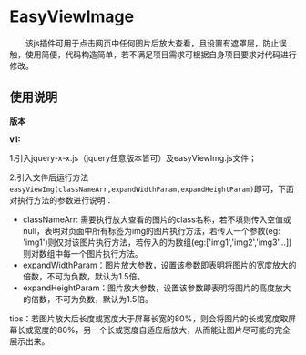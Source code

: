 # EasyViewImage  

　　该js插件可用于点击网页中任何图片后放大查看，且设置有遮罩层，防止误触，使用简便，代码构造简单，若不满足项目需求可根据自身项目要求对代码进行修改。  
## 使用说明  

**版本**  

**v1:**  

1.引入jquery-x-x.js（jquery任意版本皆可）及easyViewImg.js文件；  

2.引入文件后运行方法```easyViewImg(classNameArr,expandWidthParam,expandHeightParam)```即可，下面对执行方法的参数进行说明：  
  - classNameArr: 需要执行放大查看的图片的class名称，若不填则传入空值或null，表明对页面中所有标签为img的图片执行方法，若传入一个参数(eg: 'img1')则仅对该图片执行方法，若传入的为数组(eg:['img1','img2','img3'...])则对数组中每一个图片执行方法。
  - expandWidthParam：图片放大参数，设置该参数即表明将图片的宽度放大的倍数，不可为负数，默认为1.5倍。
  - expandHeightParam：图片放大参数，设置该参数即表明将图片的高度放大的倍数，不可为负数，默认为1.5倍。
  
tips：若图片放大后长度或宽度大于屏幕长宽的80%，则会将图片的长或宽度取屏幕长或宽度的80%，另一个长或宽度自适应后放大，从而能让图片尽可能的完全展示出来。
